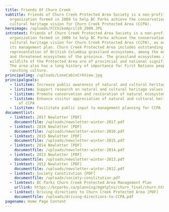 ```yaml
---
title: Friends Of Churn Creek
subtitle: Friends of Churn Creek Protected Area Society is a non-profit
  organization formed in 2009 to help BC Parks achieve the conservation and
  cultural heritage vision for Churn Creek Protected Area (CCPA).
heroimage: /uploads/FCChikeApril19_2009.JPG
introtext: Friends of Churn Creek Protected Area Society is a non-profit
  organization formed in 2009 to help BC Parks achieve the conservation and
  cultural heritage vision for Churn Creek Protected Area (CCPA), as outlined in
  its management plan. Churn Creek Protected Area includes outstanding
  representation of British Columbia grassland ecosystems, among the most rare
  and threatened ecosystems of the province. The grassland ecosystems and
  wildlife of the Protected Area are of provincial and national significance.
  The area also has a long history of importance for First Nations people and
  ranching culture.
principalimg: /uploads/LoneCabinCrkView.jpg
principalgoals:
  - listitem: Increase public awareness of natural and cultural heritage values of CCPA
  - listitem: Support research on natural and cultural heritage values of CCPA
  - listitem: Promote conservation and restoration of natural ecosystems within the CCPA
  - listitem: Enhance visitor appreciation of natural and cultural heritage values
      of CCPA
  - listitem: Facilitate public input to management planning for CCPA
documentlist:
  - linktext: 2017 Newletter [PDF]
    documentfile: /uploads/newsletter-winter-2017.pdf
  - linktext: 2016 Newletter [PDF]
    documentfile: /uploads/newsletter-winter-2016.pdf
  - linktext: 2015 Newletter [PDF]
    documentfile: /uploads/newsletter-winter-2015.pdf
  - linktext: 2014 Newletter [PDF]
    documentfile: /uploads/newsletter-winter-2014.pdf
  - linktext: 2013 Newletter [PDF]
    documentfile: /uploads/newsletter-winter-2013.pdf
  - linktext: 2012 Newletter [PDF]
    documentfile: /uploads/newsletter-winter-2012.pdf
  - linktext: Society Constitution [PDF]
    documentfile: /uploads/society-constitution.pdf
  - linktext: BC Parks Churn Creek Protected Area Management Plan
    urllink: https://bcparks.ca/planning/mgmtplns/churn_final/churn.html
  - linktext: Driving directions to Churn Creek Protected Area [PDF]
    documentfile: /uploads/driving-directions-to-CCPA.pdf
pagename: Home Page Content
---
```

